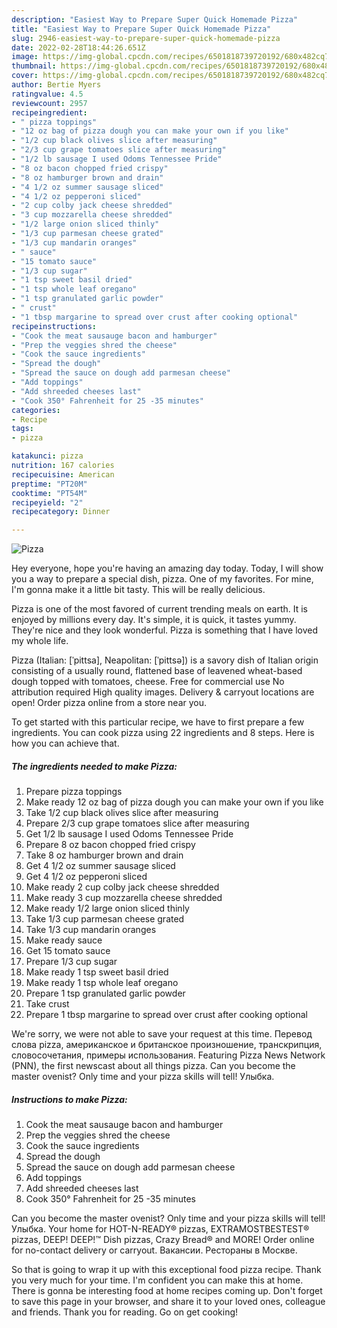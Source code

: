 ```yaml
---
description: "Easiest Way to Prepare Super Quick Homemade Pizza"
title: "Easiest Way to Prepare Super Quick Homemade Pizza"
slug: 2946-easiest-way-to-prepare-super-quick-homemade-pizza
date: 2022-02-28T18:44:26.651Z
image: https://img-global.cpcdn.com/recipes/6501818739720192/680x482cq70/pizza-recipe-main-photo.jpg
thumbnail: https://img-global.cpcdn.com/recipes/6501818739720192/680x482cq70/pizza-recipe-main-photo.jpg
cover: https://img-global.cpcdn.com/recipes/6501818739720192/680x482cq70/pizza-recipe-main-photo.jpg
author: Bertie Myers
ratingvalue: 4.5
reviewcount: 2957
recipeingredient:
- " pizza toppings"
- "12 oz bag of pizza dough you can make your own if you like"
- "1/2 cup black olives slice after measuring"
- "2/3 cup grape tomatoes slice after measuring"
- "1/2 lb sausage I used Odoms Tennessee Pride"
- "8 oz bacon chopped fried crispy"
- "8 oz hamburger brown and drain"
- "4 1/2 oz summer sausage sliced"
- "4 1/2 oz pepperoni sliced"
- "2 cup colby jack cheese shredded"
- "3 cup mozzarella cheese shredded"
- "1/2 large onion sliced thinly"
- "1/3 cup parmesan cheese grated"
- "1/3 cup mandarin oranges"
- " sauce"
- "15 tomato sauce"
- "1/3 cup sugar"
- "1 tsp sweet basil dried"
- "1 tsp whole leaf oregano"
- "1 tsp granulated garlic powder"
- " crust"
- "1 tbsp margarine to spread over crust after cooking optional"
recipeinstructions:
- "Cook the meat sausauge bacon and hamburger"
- "Prep the veggies shred the cheese"
- "Cook the sauce ingredients"
- "Spread the dough"
- "Spread the sauce on dough add parmesan cheese"
- "Add toppings"
- "Add shreeded cheeses last"
- "Cook 350° Fahrenheit for 25 -35 minutes"
categories:
- Recipe
tags:
- pizza

katakunci: pizza 
nutrition: 167 calories
recipecuisine: American
preptime: "PT20M"
cooktime: "PT54M"
recipeyield: "2"
recipecategory: Dinner

---
```



![Pizza](https://img-global.cpcdn.com/recipes/6501818739720192/680x482cq70/pizza-recipe-main-photo.jpg)

Hey everyone, hope you're having an amazing day today. Today, I will show you a way to prepare a special dish, pizza. One of my favorites. For mine, I'm gonna make it a little bit tasty. This will be really delicious.

Pizza is one of the most favored of current trending meals on earth. It is enjoyed by millions every day. It's simple, it is quick, it tastes yummy. They're nice and they look wonderful. Pizza is something that I have loved my whole life.

Pizza (Italian: [ˈpittsa], Neapolitan: [ˈpittsə]) is a savory dish of Italian origin consisting of a usually round, flattened base of leavened wheat-based dough topped with tomatoes, cheese. Free for commercial use No attribution required High quality images. Delivery &amp; carryout locations are open! Order pizza online from a store near you.


To get started with this particular recipe, we have to first prepare a few ingredients. You can cook pizza using 22 ingredients and 8 steps. Here is how you can achieve that.

<!--inarticleads1-->

##### The ingredients needed to make Pizza:

1. Prepare  pizza toppings
1. Make ready 12 oz bag of pizza dough you can make your own if you like
1. Take 1/2 cup black olives slice after measuring
1. Prepare 2/3 cup grape tomatoes slice after measuring
1. Get 1/2 lb sausage I used Odoms Tennessee Pride
1. Prepare 8 oz bacon chopped fried crispy
1. Take 8 oz hamburger brown and drain
1. Get 4 1/2 oz summer sausage sliced
1. Get 4 1/2 oz pepperoni sliced
1. Make ready 2 cup colby jack cheese shredded
1. Make ready 3 cup mozzarella cheese shredded
1. Make ready 1/2 large onion sliced thinly
1. Take 1/3 cup parmesan cheese grated
1. Take 1/3 cup mandarin oranges
1. Make ready  sauce
1. Get 15 tomato sauce
1. Prepare 1/3 cup sugar
1. Make ready 1 tsp sweet basil dried
1. Make ready 1 tsp whole leaf oregano
1. Prepare 1 tsp granulated garlic powder
1. Take  crust
1. Prepare 1 tbsp margarine to spread over crust after cooking optional


We&#39;re sorry, we were not able to save your request at this time. Перевод слова pizza, американское и британское произношение, транскрипция, словосочетания, примеры использования. Featuring Pizza News Network (PNN), the first newscast about all things pizza. Can you become the master ovenist? Only time and your pizza skills will tell! Улыбка. 

<!--inarticleads2-->

##### Instructions to make Pizza:

1. Cook the meat sausauge bacon and hamburger
1. Prep the veggies shred the cheese
1. Cook the sauce ingredients
1. Spread the dough
1. Spread the sauce on dough add parmesan cheese
1. Add toppings
1. Add shreeded cheeses last
1. Cook 350° Fahrenheit for 25 -35 minutes


Can you become the master ovenist? Only time and your pizza skills will tell! Улыбка. Your home for HOT-N-READY® pizzas, EXTRAMOSTBESTEST® pizzas, DEEP! DEEP!™ Dish pizzas, Crazy Bread® and MORE! Order online for no-contact delivery or carryout. Вакансии. Рестораны в Москве. 

So that is going to wrap it up with this exceptional food pizza recipe. Thank you very much for your time. I'm confident you can make this at home. There is gonna be interesting food at home recipes coming up. Don't forget to save this page in your browser, and share it to your loved ones, colleague and friends. Thank you for reading. Go on get cooking!
